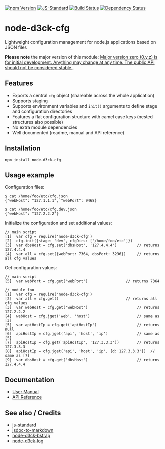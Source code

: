 [![npm Version](https://img.shields.io/npm/v/node-d3ck-cfg.svg)](https://www.npmjs.com/package/node-d3ck-cfg)
[![JS-Standard](https://img.shields.io/badge/code%20style-standard-brightgreen.svg)](http://standardjs.com/)
[![Build Status](https://api.travis-ci.org/d3ck-org/node-d3ck-cfg.svg?branch=master)](https://travis-ci.org/d3ck-org/node-d3ck-cfg)
[![Dependency Status](https://david-dm.org/d3ck-org/node-d3ck-cfg.svg)](https://david-dm.org/d3ck-org/node-d3ck-cfg)

# node-d3ck-cfg

Lightweight configuration management for node.js applications based on JSON files

**Please note** the major version of this module: [Major version zero (0.y.z) is for initial development. Anything may change at any time. The public API should not be considered stable.](http://semver.org/#spec-item-4).

## Features

* Exports a central `cfg` object (shareable across the whole application)
* Supports staging
* Supports environment variables and `init()` arguments to define stage and
  configuration directories
* Features a flat configuration structure with camel case keys (nested structures also possible)
* No extra module dependencies
* Well documented (readme, manual and API reference)

## Installation

    npm install node-d3ck-cfg

## Usage example

Configuration files:

    $ cat /home/foo/etc/cfg.json
    {"webHost": "127.1.1.1", "webPort": 9468}

    $ cat /home/foo/etc/cfg.dev.json
    {"webHost": "127.2.2.2"}

Initialize the configuration and set additional values:

    // main script
    [1]  var cfg = require('node-d3ck-cfg')
    [2]  cfg.init({stage: 'dev', cfgDirs: ['/home/foo/etc']})
    [3]  var dbsHost = cfg.set('dbsHost', '127.4.4.4')         // returns 127.4.4.4
    [4]  var all = cfg.set({webPort: 7364, dbsPort: 3236})     // returns all cfg values

Get configuration values:

    // main script
    [5]  var webPort = cfg.get('webPort')                 // returns 7364

    // module foo
    [1]  var cfg = require('node-d3ck-cfg')
    [2]  var all = cfg.get()                              // returns all cfg values
    [3]  var webHost = cfg.get('webHost')                      // returns 127.2.2.2
    [4]  webHost = cfg.jget('web', 'host')                     // same as [3]
    [5]  var apiHostIp = cfg.get('apiHostIp')                  // returns null
    [6]  apiHostIp = cfg.jget('api', 'host', 'ip')             // same as [5]
    [7]  apiHostIp = cfg.get('apiHostIp', '127.3.3.3'))        // returns 127.3.3.3
    [8]  apiHostIp = cfg.jget('api', 'host', 'ip', {d:'127.3.3.3'})  // same as [7]
    [9]  var dbsHost = cfg.get('dbsHost')                      // returns 127.4.4.4

## Documentation

* [User Manual](https://github.com/d3ck-org/node-d3ck-cfg/blob/master/doc/manual.md)
* [API Reference](https://github.com/d3ck-org/node-d3ck-cfg/blob/master/doc/api.md)

## See also / Credits

* [js-standard](https://github.com/feross/standard)
* [jsdoc-to-markdown](https://github.com/75lb/jsdoc-to-markdown)
* [node-d3ck-bstrap](https://github.com/d3ck-org/node-d3ck-bstrap)
* [node-d3ck-log](https://github.com/d3ck-org/node-d3ck-log)
